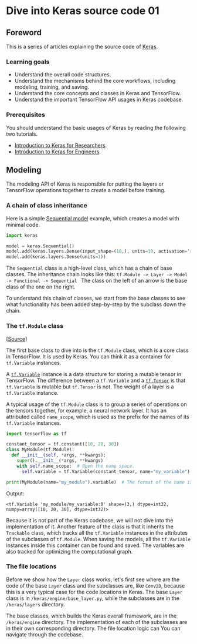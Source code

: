 # Dive into Keras source code 01

## Foreword

This is a series of articles explaining the source code of [Keras](https://keras.io/).

### Learning goals

* Understand the overall code structures.
* Understand the mechanisms behind the core workflows, including modeling, training, and saving.
* Understand the core concepts and classes in Keras and TensorFlow.
* Understand the important TensorFlow API usages in Keras codebase.

### Prerequisites

You should understand the basic usages of Keras by reading the following two tutorials.

* [Introduction to Keras for Researchers](https://keras.io/getting_started/intro_to_keras_for_researchers/).
* [Introduction to Keras for Engineers](https://keras.io/getting_started/intro_to_keras_for_engineers/).

## Modeling

The modeling API of Keras is responsible for putting the layers or TensorFlow operations together to create a model before training.

### A chain of class inheritance

Here is a simple [Sequential model](https://keras.io/guides/sequential_model/) example,
which creates a model with minimal code.
```py
import keras

model = keras.Sequential()
model.add(keras.layers.Dense(input_shape=(10,), units=10, activation='relu'))
model.add(keras.layers.Dense(units=1))
```

The `Sequential` class is a high-level class,
which has a chain of base classes.
The inheritance chain looks like this:
`tf.Module -> Layer -> Model -> Functional -> Sequential `
The class on the left of an arrow is the base class of the one on the right.

To understand this chain of classes,
we start from the base classes
to see what functionality has been added step-by-step by the subclass down the chain.

### The `tf.Module` class
[[Source](https://github.com/tensorflow/tensorflow/blob/v2.5.0/tensorflow/python/module/module.py#L35)]

The first base class to dive into is the `tf.Module` class,
which is a core class in TensorFlow.
It is used by Keras.
You can think it as a container for `tf.Variable` instances.

A [`tf.Variable`](https://www.tensorflow.org/guide/variable) instance is a data structure for storing a mutable tensor in TensorFlow.
The difference between a `tf.Variable` and a [`tf.Tensor`](https://www.tensorflow.org/guide/tensor)
is that
`tf.Variable` is mutable but `tf.Tensor` is not.
The weight of a layer is a `tf.Variable` instance.

A typical usage of the `tf.Module` class is to group a series of operations on the tensors together,
for example, a neural network layer.
It has an attributed called `name_scope`,
which is used as the prefix for the names of its `tf.Variable` instances.

```py
import tensorflow as tf

constant_tensor = tf.constant([10, 20, 30])
class MyModule(tf.Module):
  def __init__(self, *args, **kwargs):
    super().__init__(*args, **kwargs)
    with self.name_scope:  # Open the name space.
      self.variable = tf.Variable(constant_tensor, name="my_variable")  # Create in the name space.

print(MyModule(name="my_module").variable)  # The format of the name is "`module_name/variable_name:counter`"
```

Output:

```
<tf.Variable 'my_module/my_variable:0' shape=(3,) dtype=int32, numpy=array([10, 20, 30], dtype=int32)>
```

Because it is not part of the Keras codebase, we will not dive into the implementation of it.
Another feature of the class is that it inherits the `Trackable` class, which tracks all the `tf.Variable` instances in the attributes of the subclasses of `tf.Module`.
When saving the models, all the `tf.Variable` instances inside this container can be found and saved.
The variables are also tracked for optimizing the computational graph.

### The file locations

Before we show how the `Layer` class works,
let's first see where are the code of the base `Layer` class and the subclasses are, like `Conv2D`,
because this is a very typical case for the code locations in Keras.
The base `Layer` class is in `/keras/engine/base_layer.py`,
while the subclasses are in the `/keras/layers` directory.

The base classes,
which builds the Keras overall framework,
are in the `/keras/engine` directory.
The implementation of each of the subclasses are in their own corresponding directory.
The file location logic can You can navigate through the codebase.
